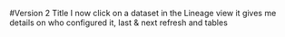 #Version 2 Title
 I now click on a dataset in the Lineage view it gives me details on who configured it, last & next refresh and tables
